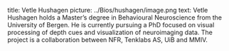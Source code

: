 title: Vetle Hushagen 
picture: ../Bios/hushagen/image.png
text: Vetle Hushagen holds a Master’s degree in Behavioural Neuroscience from the University of Bergen. He is currently pursuing a PhD focused on visual processing of depth cues and visualization of neuroimaging data. The project is a collaboration between NFR, Tenklabs AS, UiB and MMIV.    
